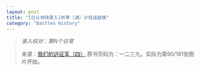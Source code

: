 ```yaml
---
layout: post
title: "[已认领待录入]听李（涛）少将谈敌情"
category: "Battles History"
---
```


> *录入校对：第N个日常*

> 来源：[我们的远征军（四）](https://www.modernhistory.org.cn/#/DocumentDetails_ts_da?fileCode=0003_ts_00000373&title=%E6%88%91%E4%BB%AC%E7%9A%84%E8%BF%9C%E5%BE%81%E5%86%9B%EF%BC%88%E5%9B%9B%EF%BC%89&flag=false) 原书页码为：一二三九。实际为第90/181张图片开始。